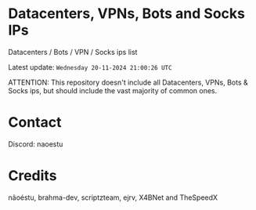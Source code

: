 # Datacenters, VPNs, Bots and Socks IPs
 
Datacenters / Bots / VPN / Socks ips list

Latest update: `Wednesday 20-11-2024 21:00:26 UTC` 

ATTENTION: This repository doesn't include all Datacenters, VPNs, Bots & Socks ips, 
but should include the vast majority of common ones.

# Contact
Discord: naoestu

# Credits
nãoéstu, brahma-dev, scriptzteam, ejrv, X4BNet and TheSpeedX
